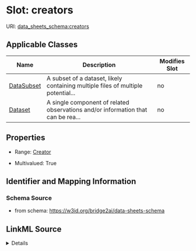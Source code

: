 

# Slot: creators

URI: [data_sheets_schema:creators](https://w3id.org/bridge2ai/data-sheets-schema/creators)



<!-- no inheritance hierarchy -->





## Applicable Classes

| Name | Description | Modifies Slot |
| --- | --- | --- |
| [DataSubset](DataSubset.md) | A subset of a dataset, likely containing multiple files of multiple potential... |  no  |
| [Dataset](Dataset.md) | A single component of related observations and/or information that can be rea... |  no  |







## Properties

* Range: [Creator](Creator.md)

* Multivalued: True





## Identifier and Mapping Information







### Schema Source


* from schema: https://w3id.org/bridge2ai/data-sheets-schema




## LinkML Source

<details>
```yaml
name: creators
from_schema: https://w3id.org/bridge2ai/data-sheets-schema
rank: 1000
multivalued: true
alias: creators
owner: Dataset
domain_of:
- Dataset
range: Creator

```
</details>